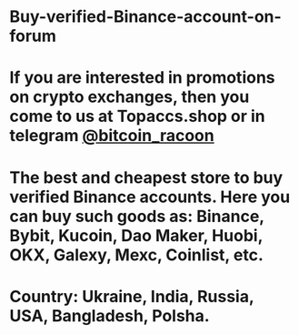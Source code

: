 # Buy-verified-Binance-account-on-forum
# If you are interested in promotions on crypto exchanges, then you come to us at Topaccs.shop or in telegram [@bitcoin_racoon](https://t.me/topaccsstore)
# The best and cheapest store to buy verified Binance accounts. Here you can buy such goods as: Binance, Bybit, Kucoin, Dao Maker, Huobi, OKX, Galexy, Mexc, Coinlist, etc.
# Country: Ukraine, India, Russia, USA, Bangladesh, Polsha.
